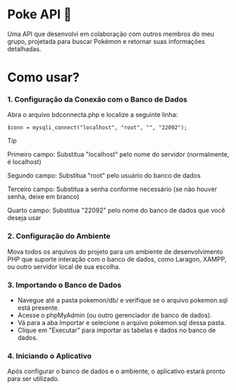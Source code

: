 <h1>Poke API 🔎</h1>
<p>Uma API que desenvolvi em colaboração com outros membros do meu grupo, projetada para buscar Pokémon e retornar suas informações detalhadas.</p>

<h1>Como usar?</h1>
<h3>1. Configuração da Conexão com o Banco de Dados</h3>

<p>Abra o arquivo bdconnecta.php e localize a seguinte linha:</p>

```
$conn = mysqli_connect("localhost", "root", "", "22092");
```
> [!Tip]
> <p>Primeiro campo: Substitua "localhost" pelo nome do servidor (normalmente, é localhost)</p>
> <p>Segundo campo: Substitua "root" pelo usuário do banco de dados</p>
> <p>Terceiro campo: Substitua a senha conforme necessário (se não houver senha, deixe em branco)</p>
> <p>Quarto campo: Substitua "22092" pelo nome do banco de dados que você deseja usar</p>

<h3>2. Configuração do Ambiente</h3>

<p>Mova todos os arquivos do projeto para um ambiente de desenvolvimento PHP que suporte interação com o banco de dados, como Laragon, XAMPP, ou outro servidor local de sua escolha.</p>

<h3>3. Importando o Banco de Dados</h3>

- Navegue até a pasta pokemon/db/ e verifique se o arquivo pokemon.sql está presente.
- Acesse o phpMyAdmin (ou outro gerenciador de banco de dados).
- Vá para a aba Importar e selecione o arquivo pokemon.sql dessa pasta.
- Clique em "Executar" para importar as tabelas e dados no banco de dados.

<h3>4. Iniciando o Aplicativo</h3>

<p>Após configurar o banco de dados e o ambiente, o aplicativo estará pronto para ser utilizado.</p>
